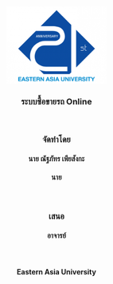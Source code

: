 <br/>
<br/>
<center>
<img src="/static/media/logo-eau.a8d7d077.png" alt="Eastern Asia University" width="200"/>
<br/>
<h3>ระบบซื้อขายรถ Online</h3>
<br/>
<h3>จัดทำโดย
<h4>นาย ณัฐภัทร เพียสังกะ
<h4>นาย </h4>
<br/>
<h3>เสนอ
<h4>อาจารย์</h4>
<br/>
<h4>Eastern Asia University
</center>